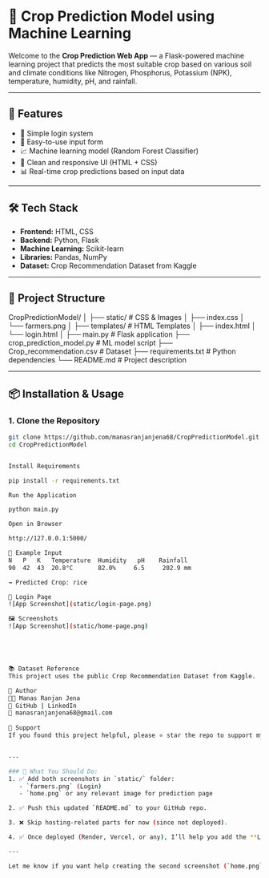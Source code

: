 # 🌾 Crop Prediction Model using Machine Learning

Welcome to the **Crop Prediction Web App** — a Flask-powered machine learning project that predicts the most suitable crop based on various soil and climate conditions like Nitrogen, Phosphorus, Potassium (NPK), temperature, humidity, pH, and rainfall.

---

## 🧠 Features

- 🔐 Simple login system
- 🧾 Easy-to-use input form
- 📈 Machine learning model (Random Forest Classifier)
- 🎨 Clean and responsive UI (HTML + CSS)
- 📊 Real-time crop predictions based on input data

---

## 🛠️ Tech Stack

- **Frontend:** HTML, CSS
- **Backend:** Python, Flask
- **Machine Learning:** Scikit-learn
- **Libraries:** Pandas, NumPy
- **Dataset:** Crop Recommendation Dataset from Kaggle

---

## 📂 Project Structure

CropPredictionModel/
│
├── static/ # CSS & Images
│ ├── index.css
│ └── farmers.png
│
├── templates/ # HTML Templates
│ ├── index.html
│ └── login.html
│
├── main.py # Flask application
├── crop_prediction_model.py # ML model script
├── Crop_recommendation.csv # Dataset
├── requirements.txt # Python dependencies
└── README.md # Project description



---

## 📦 Installation & Usage

### 1. Clone the Repository
```bash
git clone https://github.com/manasranjanjena68/CropPredictionModel.git
cd CropPredictionModel


Install Requirements

pip install -r requirements.txt

Run the Application

python main.py

Open in Browser

http://127.0.0.1:5000/

🧪 Example Input
N	P	K	Temperature	 Humidity	pH	  Rainfall
90	42	43	20.8°C	     82.0%	   6.5	   202.9 mm

→ Predicted Crop: rice

🔐 Login Page
![App Screenshot](static/login-page.png)

🖼️ Screenshots
![App Screenshot](static/home-page.png)





📚 Dataset Reference
This project uses the public Crop Recommendation Dataset from Kaggle.

🙌 Author
👨‍💻 Manas Ranjan Jena
🔗 GitHub | LinkedIn
📧 manasranjanjena68@gmail.com
 
🌟 Support
If you found this project helpful, please ⭐ star the repo to support my work.


---

### 📌 What You Should Do:
1. ✅ Add both screenshots in `static/` folder:
   - `farmers.png` (Login)
   - `home.png` or any relevant image for prediction page

2. ✅ Push this updated `README.md` to your GitHub repo.

3. ❌ Skip hosting-related parts for now (since not deployed).

4. ✅ Once deployed (Render, Vercel, or any), I’ll help you add the **Live Preview** section.

---

Let me know if you want help creating the second screenshot (`home.png`) or need a banner for your GitHub repo.




